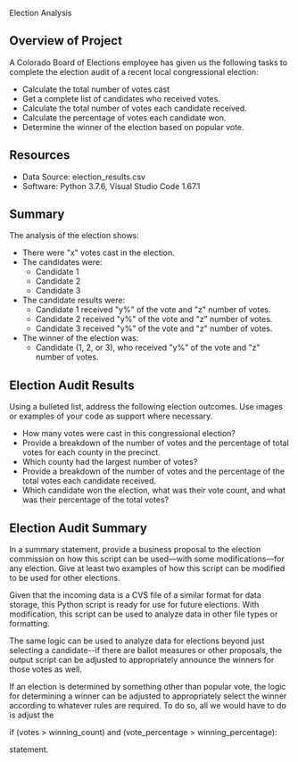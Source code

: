 Election Analysis

## Overview of Project

A Colorado Board of Elections employee has given us the following tasks to complete the election audit of a recent local congressional election: 

- Calculate the total number of votes cast
- Get a complete list of candidates who received votes.
- Calculate the total number of votes each candidate received.
- Calculate the percentage of votes each candidate won.
- Determine the winner of the election based on popular vote.

## Resources

- Data Source: election_results.csv
- Software: Python 3.7.6, Visual Studio Code 1.67.1

## Summary

The analysis of the election shows:
- There were "x" votes cast in the election.
- The candidates were:
  - Candidate 1
  - Candidate 2
  - Candidate 3
- The candidate results were:
  - Candidate 1 received "y%" of the vote and "z" number of votes.
  - Candidate 2 received "y%" of the vote and "z" number of votes.
  - Candidate 3 received "y%" of the vote and "z" number of votes.
- The winner of the election was:
  - Candidate (1, 2, or 3), who received "y%" of the vote and "z" number of votes.

## Election Audit Results

Using a bulleted list, address the following election outcomes. Use images or examples of your code as support where necessary.

- How many votes were cast in this congressional election?
- Provide a breakdown of the number of votes and the percentage of total votes for each county in the precinct.
- Which county had the largest number of votes?
- Provide a breakdown of the number of votes and the percentage of the total votes each candidate received.
- Which candidate won the election, what was their vote count, and what was their percentage of the total votes?

## Election Audit Summary

In a summary statement, provide a business proposal to the election commission on how this script can be used—with some modifications—for any election. Give at least two examples of how this script can be modified to be used for other elections.

Given that the incoming data is a CVS file of a similar format for data storage, this Python script is ready for use for future elections. With modification, this script can be used to analyze data in other file types or formatting. 

The same logic can be used to analyze data for elections beyond just selecting a candidate--if there are ballot measures or other proposals, the output script can be adjusted to appropriately announce the winners for those votes as well.

If an election is determined by something other than popular vote, the logic for determining a winner can be adjusted to appropriately select the winner according to whatever rules are required. To do so, all we would have to do is adjust the

if (votes > winning_count) and (vote_percentage > winning_percentage):

statement.
